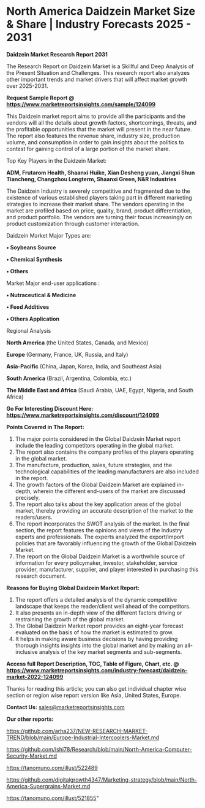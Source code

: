 # North America Daidzein Market Size & Share | Industry Forecasts 2025 - 2031

<strong>Daidzein Market Research Report 2031</strong>

The Research Report on Daidzein Market is a Skillful and Deep Analysis of the Present Situation and Challenges. This research report also analyzes other important trends and market drivers that will affect market growth over 2025-2031.

<strong>Request Sample Report @ <a href=https://www.marketreportsinsights.com/sample/124099>https://www.marketreportsinsights.com/sample/124099</a></strong>

This Daidzein market report aims to provide all the participants and the vendors will all the details about growth factors, shortcomings, threats, and the profitable opportunities that the market will present in the near future. The report also features the revenue share, industry size, production volume, and consumption in order to gain insights about the politics to contest for gaining control of a large portion of the market share.

Top Key Players in the Daidzein Market:

<strong>ADM, Frutarom Health, Shaanxi Huike, Xian Desheng yuan, Jiangxi Shun Tiancheng, Changzhou Longterm, Shaanxi Green, N&R Industries</strong>

The Daidzein Industry is severely competitive and fragmented due to the existence of various established players taking part in different marketing strategies to increase their market share. The vendors operating in the market are profiled based on price, quality, brand, product differentiation, and product portfolio. The vendors are turning their focus increasingly on product customization through customer interaction.

Daidzein Market Major Types are:

<strong>• Soybeans Source

• Chemical Synthesis

• Others</strong>

Market Major end-user applications :

<strong>• Nutraceutical & Medicine

• Feed Additives

• Others Application</strong>

Regional Analysis

</u><strong><b>North America</b></strong> (the United States, Canada, and Mexico)

<strong><b>Europe </b></strong>(Germany, France, UK, Russia, and Italy)

<strong><b>Asia-Pacific</b></strong> (China, Japan, Korea, India, and Southeast Asia)

<strong><b>South America</b></strong> (Brazil, Argentina, Colombia, etc.)

<strong><b>The Middle East and Africa</b></strong> (Saudi Arabia, UAE, Egypt, Nigeria, and South Africa)

<strong>Go For Interesting Discount Here: <a href=https://www.marketreportsinsights.com/discount/124099>https://www.marketreportsinsights.com/discount/124099</a></strong>

<strong>Points Covered in The Report:</strong>
<ol>
  <li>The major points considered in the Global Daidzein Market report include the leading competitors operating in the global market.</li>
  <li>The report also contains the company profiles of the players operating in the global market.</li>
  <li>The manufacture, production, sales, future strategies, and the technological capabilities of the leading manufacturers are also included in the report.</li>
  <li>The growth factors of the Global Daidzein Market are explained in-depth, wherein the different end-users of the market are discussed precisely.</li>
  <li>The report also talks about the key application areas of the global market, thereby providing an accurate description of the market to the readers/users.</li>
  <li>The report incorporates the SWOT analysis of the market. In the final section, the report features the opinions and views of the industry experts and professionals. The experts analyzed the export/import policies that are favorably influencing the growth of the Global Daidzein Market.</li>
  <li>The report on the Global Daidzein Market is a worthwhile source of information for every policymaker, investor, stakeholder, service provider, manufacturer, supplier, and player interested in purchasing this research document.</li>
</ol>
<strong>Reasons for Buying Global Daidzein Market Report:</strong>

<ol>
  <li>The report offers a detailed analysis of the dynamic competitive landscape that keeps the reader/client well ahead of the competitors.</li>
  <li>It also presents an in-depth view of the different factors driving or restraining the growth of the global market.</li>
  <li>The Global Daidzein Market report provides an eight-year forecast evaluated on the basis of how the market is estimated to grow.</li>
  <li>It helps in making aware business decisions by having providing thorough insights insights into the global market and by making an all-inclusive analysis of the key market segments and sub-segments.</li>
</ol>
<strong>Access full Report Description, TOC, Table of Figure, Chart, etc. @ <a href=https://www.marketreportsinsights.com/industry-forecast/daidzein-market-2022-124099>https://www.marketreportsinsights.com/industry-forecast/daidzein-market-2022-124099</a></strong>


Thanks for reading this article; you can also get individual chapter wise section or region wise report version like Asia, United States, Europe.

<strong>Contact Us:</strong>
sales@marketreportsinsights.com

<strong>Our other reports:</strong>

<a href=https://github.com/arha237/NEW-RESEARCH-MARKET-TREND/blob/main/Europe-Industrial-Intercoolers-Market.md>https://github.com/arha237/NEW-RESEARCH-MARKET-TREND/blob/main/Europe-Industrial-Intercoolers-Market.md</a>

<a href=https://github.com/Ishi78/Research/blob/main/North-America-Computer-Security-Market.md>https://github.com/Ishi78/Research/blob/main/North-America-Computer-Security-Market.md</a>

<a href=https://tanomuno.com/illust/522489>https://tanomuno.com/illust/522489</a>

<a href=https://github.com/digitalgrowth4347/Marketing-strategy/blob/main/North-America-Supergrains-Market.md>https://github.com/digitalgrowth4347/Marketing-strategy/blob/main/North-America-Supergrains-Market.md</a>

<a href=https://tanomuno.com/illust/521855>https://tanomuno.com/illust/521855</a>"
